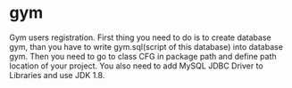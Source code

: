 # gym
Gym users registration. 
First thing you need to do is to create database gym, than you have to write gym.sql(script of this database) into database gym.
Then you need to go to class CFG in package path and define path location of your project.
You also need to add MySQL JDBC Driver to Libraries and use JDK 1.8.
 
